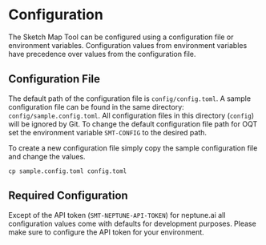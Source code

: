 # Configuration

The Sketch Map Tool can be configured using a configuration file or environment variables. Configuration
values from environment variables have precedence over values from the configuration
file.

## Configuration File

The default path of the configuration file is `config/config.toml`.
A sample configuration file can be found in the same directory: `config/sample.config.toml`.
All configuration files in this directory (`config`) will be ignored by Git. To change the default configuration file path for OQT set the environment variable `SMT-CONFIG` to the desired path.

To create a new configuration file simply copy the sample configuration file and change the values.

```
cp sample.config.toml config.toml
```

## Required Configuration

Except of the API token (`SMT-NEPTUNE-API-TOKEN`) for neptune.ai all configuration values come with defaults for development purposes. Please make sure to configure the API token for your environment.
